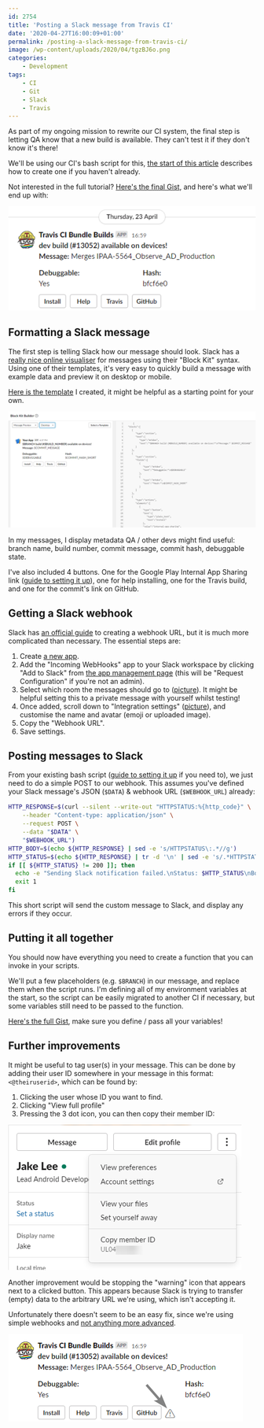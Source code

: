 ```yaml
---
id: 2754
title: 'Posting a Slack message from Travis CI'
date: '2020-04-27T16:00:09+01:00'
permalink: /posting-a-slack-message-from-travis-ci/
image: /wp-content/uploads/2020/04/tgzBJ6o.png
categories:
    - Development
tags:
    - CI
    - Git
    - Slack
    - Travis
---
```


As part of my ongoing mission to rewrite our CI system, the final step is letting QA know that a new build is available. They can't test it if they don't know it's there!

We'll be using our CI's bash script for this, [the start of this article](https://blog.jakelee.co.uk/creating-an-app-bundle-and-apk-on-travis-ci-server/) describes how to create one if you haven't already.

Not interested in the full tutorial? [Here's the final Gist](https://gist.github.com/JakeSteam/671658a8654b0ab19b61cfa9e9c100c9), and here's what we'll end up with:

[![](/wp-content/uploads/2020/04/tgzBJ6o.png)](/wp-content/uploads/2020/04/tgzBJ6o.png)

## Formatting a Slack message

The first step is telling Slack how our message should look. Slack has a [really nice online visualiser](https://api.slack.com/tools/block-kit-builder?template=1) for messages using their "Block Kit" syntax. Using one of their templates, it's very easy to quickly build a message with example data and preview it on desktop or mobile.

[Here is the template](https://api.slack.com/tools/block-kit-builder?mode=message&blocks=%5B%7B%22type%22%3A%22section%22%2C%22text%22%3A%7B%22type%22%3A%22mrkdwn%22%2C%22text%22%3A%22*%24BRANCH%20build%20(%23%24BUILD_NUMBER)%20available%20on%20devices!*%5Cn*Message%3A*%20%24COMMIT_MESSAGE%22%7D%7D%2C%7B%22type%22%3A%22section%22%2C%22fields%22%3A%5B%7B%22type%22%3A%22mrkdwn%22%2C%22text%22%3A%22*Debuggable%3A*%5Cn%24DEBUGGABLE%22%7D%2C%7B%22type%22%3A%22mrkdwn%22%2C%22text%22%3A%22*Hash%3A*%5Cn%24COMMIT_HASH_SHORT%22%7D%5D%7D%2C%7B%22type%22%3A%22actions%22%2C%22elements%22%3A%5B%7B%22type%22%3A%22button%22%2C%22text%22%3A%7B%22type%22%3A%22plain_text%22%2C%22text%22%3A%22Install%22%7D%2C%22value%22%3A%22internal-app-sharing%22%2C%22url%22%3A%22https%3A%2F%2Fexample.com%22%7D%2C%7B%22type%22%3A%22button%22%2C%22text%22%3A%7B%22type%22%3A%22plain_text%22%2C%22text%22%3A%22Help%22%7D%2C%22value%22%3A%22help%22%2C%22url%22%3A%22https%3A%2F%2Fsupport.google.com%2Fgoogleplay%2Fandroid-developer%2Fanswer%2F9303479%23on%22%7D%2C%7B%22type%22%3A%22button%22%2C%22text%22%3A%7B%22type%22%3A%22plain_text%22%2C%22text%22%3A%22Travis%22%7D%2C%22value%22%3A%22travis%22%2C%22url%22%3A%22https%3A%2F%2Fexample.com%22%7D%2C%7B%22type%22%3A%22button%22%2C%22text%22%3A%7B%22type%22%3A%22plain_text%22%2C%22text%22%3A%22GitHub%22%7D%2C%22value%22%3A%22github%22%2C%22url%22%3A%22https%3A%2F%2Fgithub.com%2F%24REPO%2Fcommit%2F%24COMMIT_HASH%22%7D%5D%7D%5D) I created, it might be helpful as a starting point for your own.

[![](/wp-content/uploads/2020/04/oPB3nFh.png)](/wp-content/uploads/2020/04/oPB3nFh.png)

In my messages, I display metadata QA / other devs might find useful: branch name, build number, commit message, commit hash, debuggable state.

I've also included 4 buttons. One for the Google Play Internal App Sharing link ([guide to setting it up](/uploading-an-app-bundle-to-google-play-internal-app-sharing-from-travis-ci/)), one for help installing, one for the Travis build, and one for the commit's link on GitHub.

## Getting a Slack webhook

Slack has [an official guide](https://api.slack.com/messaging/webhooks) to creating a webhook URL, but it is much more complicated than necessary. The essential steps are:

1. Create [a new app](https://api.slack.com/apps/new).
2. Add the "Incoming WebHooks" app to your Slack workspace by clicking "Add to Slack" from [the app management page](https://api.slack.com/apps) (this will be "Request Configuration" if you're not an admin).
3. Select which room the messages should go to ([picture](https://i.imgur.com/RspYoeQ.png)). It might be helpful setting this to a private message with yourself whilst testing!
4. Once added, scroll down to "Integration settings" ([picture](https://i.imgur.com/4qGPM7X.png)), and customise the name and avatar (emoji or uploaded image).
5. Copy the "Webhook URL".
6. Save settings.

## Posting messages to Slack

From your existing bash script ([guide to setting it up](https://blog.jakelee.co.uk/creating-an-app-bundle-and-apk-on-travis-ci-server/) if you need to), we just need to do a simple POST to our webhook. This assumes you've defined your Slack message's JSON (`$DATA`) &amp; webhook URL (`$WEBHOOK_URL`) already:

```sh
HTTP_RESPONSE=$(curl --silent --write-out "HTTPSTATUS:%{http_code}" \
    --header "Content-type: application/json" \
    --request POST \
    --data "$DATA" \
    "$WEBHOOK_URL")
HTTP_BODY=$(echo ${HTTP_RESPONSE} | sed -e 's/HTTPSTATUS\:.*//g')
HTTP_STATUS=$(echo ${HTTP_RESPONSE} | tr -d '\n' | sed -e 's/.*HTTPSTATUS://')
if [[ ${HTTP_STATUS} != 200 ]]; then
  echo -e "Sending Slack notification failed.\nStatus: $HTTP_STATUS\nBody: $HTTP_BODY\nExiting."
  exit 1
fi
```

This short script will send the custom message to Slack, and display any errors if they occur.

## Putting it all together

You should now have everything you need to create a function that you can invoke in your scripts.

We'll put a few placeholders (e.g. `$BRANCH`) in our message, and replace them when the script runs. I'm defining all of my environment variables at the start, so the script can be easily migrated to another CI if necessary, but some variables still need to be passed to the function.

[Here's the full Gist](https://gist.github.com/JakeSteam/671658a8654b0ab19b61cfa9e9c100c9), make sure you define / pass all your variables!

## Further improvements

It might be useful to tag user(s) in your message. This can be done by adding their user ID somewhere in your message in this format: `<@theiruserid>`, which can be found by:

1. Clicking the user whose ID you want to find.
2. Clicking "View full profile"
3. Pressing the 3 dot icon, you can then copy their member ID:

[![](/wp-content/uploads/2020/04/iO1uMIo.png)](/wp-content/uploads/2020/04/iO1uMIo.png)

Another improvement would be stopping the "warning" icon that appears next to a clicked button. This appears because Slack is trying to transfer (empty) data to the arbitrary URL we're using, which isn't accepting it.

Unfortunately there doesn't seem to be an easy fix, since we're using simple webhooks and [not anything more advanced](https://github.com/slackapi/node-slack-sdk/issues/869).

[![](/wp-content/uploads/2020/04/XFNE0x1.png)](/wp-content/uploads/2020/04/XFNE0x1.png)